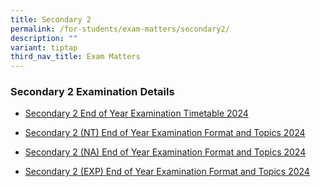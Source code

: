 ```yaml
---
title: Secondary 2
permalink: /for-students/exam-matters/secondary2/
description: ""
variant: tiptap
third_nav_title: Exam Matters
---
```

<h3>Secondary 2 Examination Details</h3>
<ul data-tight="true" class="tight">
<li>
<p><a href="/files/For Students/Exam Matters/Sec 2/Sec_2_EYE_Timetable_2024_final_24092024.pdf" rel="noopener nofollow" target="_blank">Secondary 2 End of Year Examination Timetable 2024</a>
</p>
</li>
<li>
<p><a href="/files/For Students/Exam Matters/Sec 2/Sec_2_Normal_Technical_EYE_Exam_Format_and_Topics_2024.pdf" rel="noopener noreferrer nofollow" target="_blank">Secondary 2 (NT) End of Year Examination Format and Topics 2024</a>
</p>
</li>
<li>
<p><a href="/files/For Students/Exam Matters/Sec 2/Sec_2_Normal_Academic_EYE_Exam_Format_and_Topics_2024.pdf" rel="noopener nofollow" target="_blank">Secondary 2 (NA) End of Year Examination Format and Topics 2024</a>
</p>
</li>
<li>
<p><a href="/files/For Students/Exam Matters/Sec 2/Sec_2_Express_EYE__Exam_Format_and_Topics_2024.pdf" rel="noopener nofollow" target="_blank">Secondary 2 (EXP) End of Year Examination Format and Topics 2024</a>
</p>
<p></p>
</li>
</ul>
<p></p>